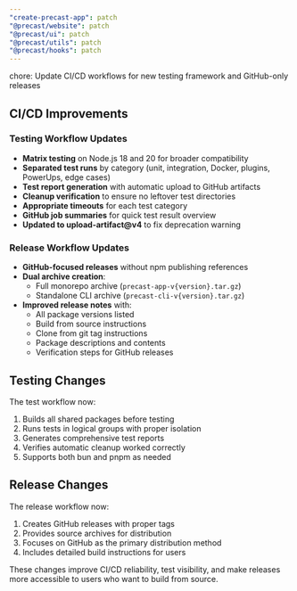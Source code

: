 ```yaml
---
"create-precast-app": patch
"@precast/website": patch
"@precast/ui": patch
"@precast/utils": patch
"@precast/hooks": patch
---
```


chore: Update CI/CD workflows for new testing framework and GitHub-only releases

## CI/CD Improvements

### Testing Workflow Updates
- **Matrix testing** on Node.js 18 and 20 for broader compatibility
- **Separated test runs** by category (unit, integration, Docker, plugins, PowerUps, edge cases)
- **Test report generation** with automatic upload to GitHub artifacts
- **Cleanup verification** to ensure no leftover test directories
- **Appropriate timeouts** for each test category
- **GitHub job summaries** for quick test result overview
- **Updated to upload-artifact@v4** to fix deprecation warning

### Release Workflow Updates
- **GitHub-focused releases** without npm publishing references
- **Dual archive creation**:
  - Full monorepo archive (`precast-app-v{version}.tar.gz`)
  - Standalone CLI archive (`precast-cli-v{version}.tar.gz`)
- **Improved release notes** with:
  - All package versions listed
  - Build from source instructions
  - Clone from git tag instructions
  - Package descriptions and contents
  - Verification steps for GitHub releases

## Testing Changes

The test workflow now:
1. Builds all shared packages before testing
2. Runs tests in logical groups with proper isolation
3. Generates comprehensive test reports
4. Verifies automatic cleanup worked correctly
5. Supports both bun and pnpm as needed

## Release Changes

The release workflow now:
1. Creates GitHub releases with proper tags
2. Provides source archives for distribution
3. Focuses on GitHub as the primary distribution method
4. Includes detailed build instructions for users

These changes improve CI/CD reliability, test visibility, and make releases more accessible to users who want to build from source.